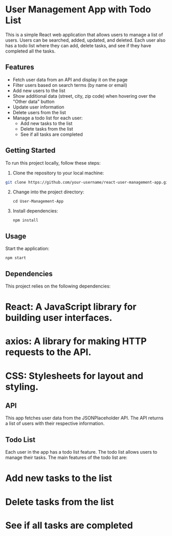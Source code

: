 # User Management App with Todo List

This is a simple React web application that allows users to manage a list of users. Users can be searched, added, updated, and deleted. Each user also has a todo list where they can add, delete tasks, and see if they have completed all the tasks.

## Features

- Fetch user data from an API and display it on the page
- Filter users based on search terms (by name or email)
- Add new users to the list
- Show additional data (street, city, zip code) when hovering over the "Other data" button
- Update user information
- Delete users from the list
- Manage a todo list for each user:
  - Add new tasks to the list
  - Delete tasks from the list
  - See if all tasks are completed

## Getting Started

To run this project locally, follow these steps:

1. Clone the repository to your local machine:
```bash
git clone https://github.com/your-username/react-user-management-app.git
```
2. Change into the project directory:
   ```
   cd User-Management-App
   ```
3. Install dependencies:
   ```
   npm install
   ```

## Usage

Start the application:
```
npm start
```


## Dependencies
This project relies on the following dependencies:

# React: A JavaScript library for building user interfaces.
# axios: A library for making HTTP requests to the API.
# CSS: Stylesheets for layout and styling.

## API
This app fetches user data from the JSONPlaceholder API. The API returns a list of users with their respective information.

## Todo List
Each user in the app has a todo list feature. The todo list allows users to manage their tasks. The main features of the todo list are:

# Add new tasks to the list
# Delete tasks from the list
# See if all tasks are completed
